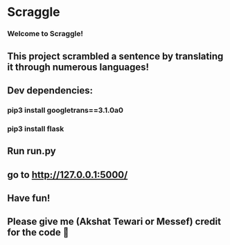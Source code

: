 
# Scraggle

### Welcome to Scraggle!
## This project scrambled a sentence by translating it through numerous languages!
## Dev dependencies:

### pip3 install googletrans==3.1.0a0

### pip3 install flask

  

## Run run.py
## go to http://127.0.0.1:5000/

## Have fun!

## Please give me (Akshat Tewari or Messef) credit for the code 🙏